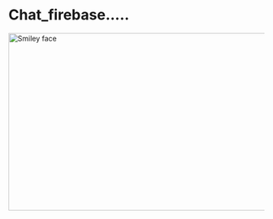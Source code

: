 # Chat_firebase.....

   <img src="https://www.dropbox.com/s/1jf5deha30pfplj/Screenshot_20190111-095612_Chat.jpg?dl=0" alt="Smiley face" height="350" width="650">
